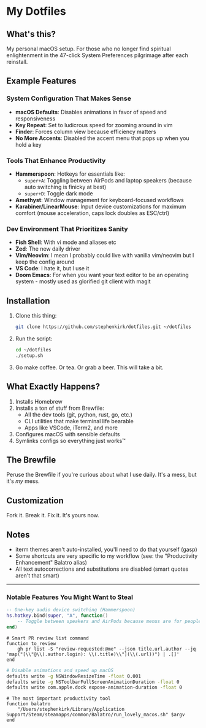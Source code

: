 # My Dotfiles

## What's this?

My personal macOS setup. For those who no longer find spiritual enlightenment in the 47-click System Preferences pilgrimage after each reinstall.

## Example Features

### System Configuration That Makes Sense
- **macOS Defaults**: Disables animations in favor of speed and responsiveness
- **Key Repeat**: Set to ludicrous speed for zooming around in vim
- **Finder**: Forces column view because efficiency matters
- **No More Accents**: Disabled the accent menu that pops up when you hold a key

### Tools That Enhance Productivity
- **Hammerspoon**: Hotkeys for essentials like:
  - `super+A`: Toggling between AirPods and laptop speakers (because auto switching is finicky at best)
  - `super+D`: Toggle dark mode
- **Amethyst**: Window management for keyboard-focused workflows
- **Karabiner/LinearMouse**: Input device customizations for maximum comfort (mouse acceleration, caps lock doubles as ESC/ctrl)

### Dev Environment That Prioritizes Sanity
- **Fish Shell**: With vi mode and aliases etc
- **Zed**: The new daily driver
- **Vim/Neovim**: I mean I probably could live with vanilla vim/neovim but I keep the config around
- **VS Code**: I hate it, but I use it
- **Doom Emacs**: For when you want your text editor to be an operating system - mostly used as glorified git client with magit

## Installation

1. Clone this thing:
   ```bash
   git clone https://github.com/stephenkirk/dotfiles.git ~/dotfiles
   ```

2. Run the script:
   ```bash
   cd ~/dotfiles
   ./setup.sh
   ```

3. Go make coffee. Or tea. Or grab a beer. This will take a bit.

## What Exactly Happens?

1. Installs Homebrew
2. Installs a ton of stuff from Brewfile:
   - All the dev tools (git, python, rust, go, etc.)
   - CLI utilities that make terminal life bearable
   - Apps like VSCode, iTerm2, and more
3. Configures macOS with sensible defaults
4. Symlinks configs so everything just works™

## The Brewfile

Peruse the Brewfile if you're curious about what I use daily. It's a mess, but it's *my* mess.

## Customization

Fork it. Break it. Fix it. It's yours now.

## Notes

- iterm themes aren't auto-installed, you'll need to do that yourself (gasp)
- Some shortcuts are very specific to my workflow (see: the "Productivity Enhancement" Balatro alias)
- All text autocorrections and substitutions are disabled (smart quotes aren't that smart)

---

### Notable Features You Might Want to Steal

```lua
-- One-key audio device switching (Hammerspoon)
hs.hotkey.bind(super, "A", function()
    -- Toggle between speakers and AirPods because menus are for people with time to waste
end)
```

```fish
# Smart PR review list command
function to_review
    gh pr list -S "review-requested:@me" --json title,url,author --jq 'map("[\\"@\\(.author.login): \\(.title)\\"](\\(.url))") | .[]'
end
```

```bash
# Disable animations and speed up macOS
defaults write -g NSWindowResizeTime -float 0.001
defaults write -g NSToolbarFullScreenAnimationDuration -float 0
defaults write com.apple.dock expose-animation-duration -float 0
```

```fish
# The most important productivity tool
function balatro
    "/Users/stephenkirk/Library/Application Support/Steam/steamapps/common/Balatro/run_lovely_macos.sh" $argv
end
```
